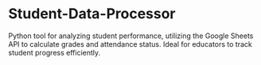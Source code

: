 # Student-Data-Processor
Python tool for analyzing student performance, utilizing the Google Sheets API to calculate grades and attendance status. Ideal for educators to track student progress efficiently.
